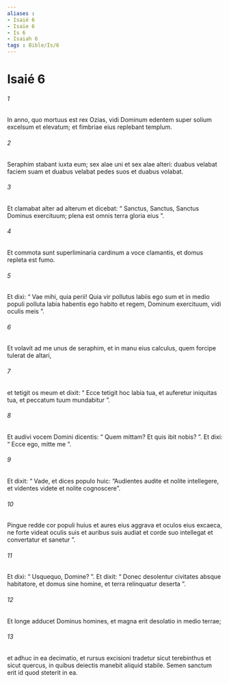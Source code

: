 ```yaml
---
aliases : 
- Isaié 6
- Isaïe 6
- Is 6
- Isaiah 6
tags : Bible/Is/6
---
```


# Isaié 6

###### 1
In anno, quo mortuus est rex Ozias, vidi Dominum edentem super solium excelsum et elevatum; et fimbriae eius replebant templum. 
###### 2
Seraphim stabant iuxta eum; sex alae uni et sex alae alteri: duabus velabat faciem suam et duabus velabat pedes suos et duabus volabat. 
###### 3
Et clamabat alter ad alterum et dicebat: “ Sanctus, Sanctus, Sanctus Dominus exercituum; plena est omnis terra gloria eius ”.
###### 4
Et commota sunt superliminaria cardinum a voce clamantis, et domus repleta est fumo.
###### 5
Et dixi: “ Vae mihi, quia perii! Quia vir pollutus labiis ego sum et in medio populi polluta labia habentis ego habito et regem, Dominum exercituum, vidi oculis meis ”.
###### 6
Et volavit ad me unus de seraphim, et in manu eius calculus, quem forcipe tulerat de altari, 
###### 7
et tetigit os meum et dixit: “ Ecce tetigit hoc labia tua, et auferetur iniquitas tua, et peccatum tuum mundabitur ”.
###### 8
Et audivi vocem Domini dicentis: “ Quem mittam? Et quis ibit nobis? ”. Et dixi: “ Ecce ego, mitte me ”. 
###### 9
Et dixit: “ Vade, et dices populo huic: “Audientes audite et nolite intellegere, et videntes videte et nolite cognoscere”.
###### 10
Pingue redde cor populi huius et aures eius aggrava et oculos eius excaeca, ne forte videat oculis suis et auribus suis audiat et corde suo intellegat et convertatur et sanetur ”.
###### 11
Et dixi: “ Usquequo, Domine? ”. Et dixit: “ Donec desolentur civitates absque habitatore, et domus sine homine, et terra relinquatur deserta ”.
###### 12
Et longe adducet Dominus homines, et magna erit desolatio in medio terrae;
###### 13
et adhuc in ea decimatio, et rursus excisioni tradetur sicut terebinthus et sicut quercus, in quibus deiectis manebit aliquid stabile. Semen sanctum erit id quod steterit in ea.
